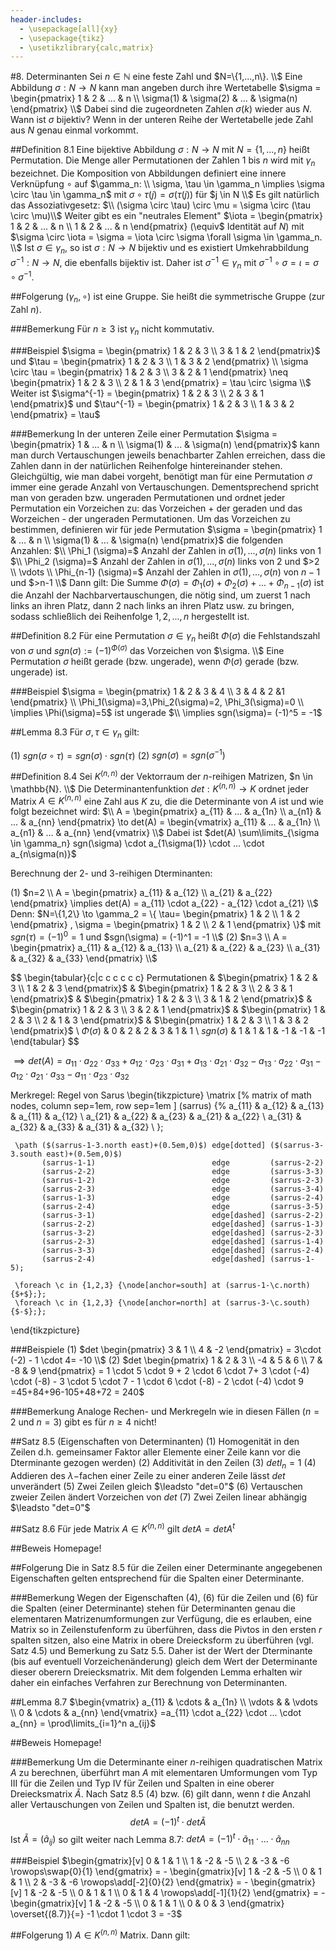 ```yaml
---
header-includes:
  - \usepackage[all]{xy}
  - \usepackage{tikz}
  - \usetikzlibrary{calc,matrix}
---
```


#8. Determinanten
Sei $n \in \mathbb{N}$ eine feste Zahl und $N=\{1,...,n\}. \\$
Eine Abbildung $\sigma: N \to N$ kann man angeben durch ihre Wertetabelle $\sigma =
\begin{pmatrix}
  1 & 2 & ... & n \\
  \sigma(1) & \sigma(2) & ... & \sigma(n)
\end{pmatrix} \\$
Dabei sind die zugeordneten Zahlen $\sigma(k)$ wieder aus $N$. Wann ist $\sigma$ bijektiv? Wenn in der unteren Reihe der Wertetabelle jede Zahl aus $N$ genau einmal vorkommt.

##Definition 8.1
Eine bijektive Abbildung $\sigma: N \to N$ mit $N=\{1,...,n\}$ heißt Permutation. Die Menge aller Permutationen der Zahlen 1 bis $n$ wird mit $\gamma_n$ bezeichnet. Die Komposition von Abbildungen definiert eine innere Verknüpfung $\circ$ auf $\gamma_n: \\
\sigma, \tau \in \gamma_n \implies \sigma \circ \tau \in \gamma_n$ mit $\sigma \circ \tau (j) = \sigma (\tau (j))$ für $j \in N \\$
Es gilt natürlich das Assoziativgesetz: $\\
(\sigma \circ \tau) \circ \mu = \sigma \circ (\tau \circ \mu)\\$
Weiter gibt es ein "neutrales Element" $\iota = \begin{pmatrix} 1 & 2 & ... & n \\ 1 & 2 & ... & n \end{pmatrix} (\equiv$ Identität auf $N$) mit $\sigma \circ \iota = \sigma = \iota \circ \sigma \forall \sigma \in \gamma_n. \\$
Ist $\sigma \in \gamma_n,$ so ist $\sigma: N \to N$ bijektiv und es existiert Umkehrabbildung $\sigma^{-1}:N \to N$, die ebenfalls bijektiv ist.
Daher ist $\sigma^{-1} \in \gamma_n$ mit $\sigma^{-1} \circ \sigma = \iota = \sigma \circ \sigma^{-1}.$

##Folgerung
$(\gamma_n, \circ)$ ist eine Gruppe. Sie heißt die symmetrische Gruppe (zur Zahl $n$).

###Bemerkung
Für $n \geq 3$ ist $\gamma_n$ nicht kommutativ.

###Beispiel
$\sigma =
\begin{pmatrix}
  1 & 2 & 3 \\
  3 & 1 & 2
\end{pmatrix}$ und $\tau =
\begin{pmatrix}
  1 & 2 & 3 \\
  1 & 3 & 2
\end{pmatrix} \\
\sigma \circ \tau =
\begin{pmatrix}
  1 & 2 & 3 \\
  3 & 2 & 1
\end{pmatrix} \neq
\begin{pmatrix}
  1 & 2 & 3 \\
  2 & 1 & 3
\end{pmatrix} = \tau \circ \sigma \\$
Weiter ist $\sigma^{-1} =
\begin{pmatrix}
  1 & 2 & 3 \\
  2 & 3 & 1
\end{pmatrix}$ und $\tau^{-1} =
\begin{pmatrix}
  1 & 2 & 3 \\
  1 & 3 & 2
\end{pmatrix} = \tau$

###Bemerkung
In der unteren Zeile einer Permutation $\sigma = \begin{pmatrix} 1 & ... & n \\ \sigma(1) & ... & \sigma(n) \end{pmatrix}$ kann man durch Vertauschungen jeweils benachbarter Zahlen erreichen, dass die Zahlen dann in der natürlichen Reihenfolge hintereinander stehen. Gleichgültig, wie man dabei vorgeht, benötigt man für eine Permutation $\sigma$ immer eine gerade Anzahl von Vertauschungen. Dementsprechend spricht man von geraden bzw. ungeraden Permutationen und ordnet jeder Permutation ein Vorzeichen zu: das Vorzeichen + der geraden und das Worzeichen - der ungeraden Permutationen. Um das Vorzeichen zu bestimmen, definieren wir für jede Permutation $\sigma = \begin{pmatrix}
  1 & ... & n \\
  \sigma(1) & ... & \sigma(n)
\end{pmatrix}$ die folgenden Anzahlen: $\\
\Phi_1 (\sigma)=$ Anzahl der Zahlen in $\sigma(1),...,\sigma(n)$ links von 1 $\\
\Phi_2 (\sigma)=$ Anzahl der Zahlen in $\sigma(1),...,\sigma(n)$ links von 2 und $>2 \\
\vdots \\
\Phi_{n-1} (\sigma)=$ Anzahl der Zahlen in $\sigma(1),...,\sigma(n)$ von $n-1$ und $>n-1 \\$
Dann gilt: Die Summe $\Phi(\sigma)=\Phi_1(\sigma)+\Phi_2(\sigma)+...+\Phi_{n-1}(\sigma)$ ist die Anzahl der Nachbarvertauschungen, die nötig sind, um zuerst 1 nach links an ihren Platz, dann 2 nach links an ihren Platz usw. zu bringen, sodass schließlich dei Reihenfolge $1,2,...,n$ hergestellt ist.

##Definition 8.2
Für eine Permutation $\sigma \in \gamma_n$ heißt $\Phi(\sigma)$ die Fehlstandszahl von $\sigma$ und $sgn(\sigma):=(-1)^{\Phi(\sigma)}$ das Vorzeichen von $\sigma. \\$
Eine Permutation $\sigma$ heißt gerade (bzw. ungerade), wenn $\Phi(\sigma)$ gerade (bzw. ungerade) ist.

###Beispiel
$\sigma = \begin{pmatrix} 1 & 2 & 3 & 4 \\ 3 & 4 & 2 &1 \end{pmatrix} \\
\Phi_1(\sigma)=3,\Phi_2(\sigma)=2, \Phi_3(\sigma)=0 \\
\implies \Phi(\sigma)=5$ ist ungerade $\\
\implies sgn(\sigma)= (-1)^5 = -1$

##Lemma 8.3
Für $\sigma, \tau \in \gamma_n$ gilt:

(1) $sgn(\sigma \circ \tau) = sgn(\sigma) \cdot sgn(\tau)$
(2) $sgn(\sigma) = sgn(\sigma^{-1})$

##Definition 8.4
Sei $K^{(n,n)}$ der Vektorraum der $n$-reihigen Matrizen, $n \in \mathbb{N}. \\$
Die Determinantenfunktion $det: K^{(n,n)} \to K$ ordnet jeder Matrix $A \in K^{(n,n)}$ eine Zahl aus $K$ zu, die die Determinante von $A$ ist und wie folgt bezeichnet wird: $\\
A = \begin{pmatrix} a_{11} & ... & a_{1n} \\ a_{n1} & ... & a_{nn} \end{pmatrix} \to det(A) = \begin{vmatrix} a_{11} & ... & a_{1n} \\ a_{n1} & ... & a_{nn} \end{vmatrix} \\$
Dabei ist $det(A) \sum\limits_{\sigma \in \gamma_n} sgn(\sigma) \cdot a_{1\sigma(1)} \cdot ... \cdot a_{n\sigma(n)}$

Berechnung der 2- und 3-reihigen Dterminanten:

(1) $n=2 \\
A = \begin{pmatrix} a_{11} & a_{12} \\ a_{21} & a_{22} \end{pmatrix} \implies det(A) = a_{11} \cdot a_{22} - a_{12} \cdot a_{21} \\$
Denn: $N=\{1,2\} \to \gamma_2 = \{ \tau= \begin{pmatrix} 1 & 2 \\ 1 & 2 \end{pmatrix} , \sigma = \begin{pmatrix} 1 & 2 \\ 2 & 1 \end{pmatrix} \}$ mit $sgn(\tau)= (-1)^0 = 1$ und $sgn(\sigma) = (-1)^1 = -1 \\$
(2) $n=3 \\
A = \begin{pmatrix} a_{11} & a_{12} & a_{13} \\ a_{21} & a_{22} & a_{23} \\ a_{31} & a_{32} & a_{33} \end{pmatrix} \\$


$$
\begin{tabular}{c|c c c c c c}
Permutationen &
$\begin{pmatrix} 1 & 2 & 3 \\ 1 & 2 & 3 \end{pmatrix}$ &
$\begin{pmatrix} 1 & 2 & 3 \\ 2 & 3 & 1 \end{pmatrix}$ &
$\begin{pmatrix} 1 & 2 & 3 \\ 3 & 1 & 2 \end{pmatrix}$ &
$\begin{pmatrix} 1 & 2 & 3 \\ 3 & 2 & 1 \end{pmatrix}$ &
$\begin{pmatrix} 1 & 2 & 3 \\ 2 & 1 & 3 \end{pmatrix}$ &
$\begin{pmatrix} 1 & 2 & 3 \\ 1 & 3 & 2 \end{pmatrix}$ \\
$\Phi(\sigma)$ &
0 &
2 &
2 &
3 &
1 &
1 \\
$sgn(\sigma)$ &
1 &
1 &
1 &
-1 &
-1 &
-1
\end{tabular} $$

$\implies det(A) = a_{11} \cdot a_{22} \cdot a_{33} + a_{12} \cdot a_{23} \cdot a_{31} + a_{13} \cdot a_{21} \cdot a_{32} - a_{13} \cdot a_{22} \cdot a_{31} - a_{12} \cdot a_{21} \cdot a_{33} - a_{11} \cdot a_{23} \cdot a_{32}$


Merkregel: Regel von Sarus
\begin{tikzpicture}
     \matrix [%
       matrix of math nodes,
       column sep=1em,
       row sep=1em
     ] (sarrus) {%
       a_{11} & a_{12} & a_{13} & a_{11} & a_{12} \\
       a_{21} & a_{22} & a_{23} & a_{21} & a_{22} \\
       a_{31} & a_{32} & a_{33} & a_{31} & a_{32} \\
     };

     \path ($(sarrus-1-3.north east)+(0.5em,0)$) edge[dotted] ($(sarrus-3-3.south east)+(0.5em,0)$)
           (sarrus-1-1)                          edge         (sarrus-2-2)
           (sarrus-2-2)                          edge         (sarrus-3-3)
           (sarrus-1-2)                          edge         (sarrus-2-3)
           (sarrus-2-3)                          edge         (sarrus-3-4)
           (sarrus-1-3)                          edge         (sarrus-2-4)
           (sarrus-2-4)                          edge         (sarrus-3-5)
           (sarrus-3-1)                          edge[dashed] (sarrus-2-2)
           (sarrus-2-2)                          edge[dashed] (sarrus-1-3)
           (sarrus-3-2)                          edge[dashed] (sarrus-2-3)
           (sarrus-2-3)                          edge[dashed] (sarrus-1-4)
           (sarrus-3-3)                          edge[dashed] (sarrus-2-4)
           (sarrus-2-4)                          edge[dashed] (sarrus-1-5);

     \foreach \c in {1,2,3} {\node[anchor=south] at (sarrus-1-\c.north) {$+$};};
     \foreach \c in {1,2,3} {\node[anchor=north] at (sarrus-3-\c.south) {$-$};};
   \end{tikzpicture}


###Beispiele
(1) $det \begin{pmatrix} 3 & 1 \\ 4 & -2 \end{pmatrix} = 3\cdot (-2) - 1 \cdot 4= -10 \\$
(2) $det \begin{pmatrix} 1 & 2 & 3 \\ -4 & 5 & 6 \\ 7 & -8 & 9 \end{pmatrix} = 1 \cdot 5 \cdot 9 + 2 \cdot 6 \cdot 7+ 3 \cdot (-4) \cdot (-8) - 3 \cdot 5 \cdot 7 - 1 \cdot 6 \cdot (-8) - 2 \cdot (-4) \cdot 9 =45+84+96-105+48+72 = 240$

###Bemerkung
Analoge Rechen- und Merkregeln wie in diesen Fällen ($n=2$ und $n=3$) gibt es für $n \geq 4$ nicht!

##Satz 8.5 (Eigenschaften von Determinanten)
(1) Homogenität in den Zeilen d.h. gemeinsamer Faktor aller Elemente einer Zeile kann vor die Dterminante gezogen werden)
(2) Additivität in den Zeilen
(3) $detI_n=1$
(4) Addieren des $\lambda-$fachen einer Zeile zu einer anderen Zeile lässt $det$ unverändert
(5) Zwei Zeilen gleich $\leadsto "det=0"$
(6) Vertauschen zweier Zeilen ändert Vorzeichen von $det$
(7) Zwei Zeilen linear abhängig $\leadsto "det=0"$

##Satz 8.6
Für jede Matrix $A \in K^{(n,n)}$ gilt $detA=detA^t$

##Beweis
Homepage!

##Folgerung
Die in Satz 8.5 für die Zeilen einer Determinante angegebenen Eigenschaften gelten entsprechend für die Spalten einer Determinante.

###Bemerkung
Wegen der Eigenschaften (4), (6) für die Zeilen und (6) für die Spalten (einer Determinante) stehen für Determinanten genau die elementaren Matrizenumformungen zur Verfügung, die es erlauben, eine Matrix so in Zeilenstufenform zu überführen, dass die Pivtos in den ersten $r$ spalten sitzen, also eine Matrix in obere Dreiecksform zu überführen (vgl. Satz 4.5) und Bemerkung zu Satz 5.5. Daher ist der Wert der Dterminante (bis auf eventuell Vorzeichenänderung) gleich dem Wert der Determinante dieser oberern Dreiecksmatrix. Mit dem folgenden Lemma erhalten wir daher ein einfaches Verfahren zur Berechnung von Determinanten.

##Lemma 8.7
$\begin{vmatrix}
  a_{11} & \cdots & a_{1n} \\
  \vdots & & \vdots \\
  0 & \cdots & a_{nn}
\end{vmatrix}
=a_{11} \cdot a_{22} \cdot ... \cdot a_{nn} = \prod\limits_{i=1}^n a_{ij}$

##Beweis
Homepage!

###Bemerkung
Um die Determinante einer $n$-reihigen quadratischen Matrix $A$ zu berechnen, überführt man $A$ mit elementaren Umformungen vom Typ III für die Zeilen und Typ IV für Zeilen und Spalten in eine oberer Dreiecksmatrix $\tilde{A}$. Nach Satz 8.5 (4) bzw. (6) gilt dann, wenn $t$ die Anzahl aller Vertauschungen von Zeilen und Spalten ist, die benutzt werden. $$detA=(-1)^t \cdot det \tilde{A}$$
Ist $\tilde{A} =(\tilde{a}_{ij})$ so gilt weiter nach Lemma 8.7: $detA=(-1)^t \cdot \tilde{a}_{11} \cdot ... \cdot \tilde{a}_{nn}$

###Beispiel
$\begin{gmatrix}[v]
  0 & 1 & 1 \\
  1 & -2 & -5 \\
  2 & -3 & -6
  \rowops\swap{0}{1}
\end{gmatrix} = -
\begin{gmatrix}[v]
  1 & -2 & -5 \\
  0 & 1 & 1 \\
  2 & -3 & -6
  \rowops\add[-2]{0}{2}
\end{gmatrix} = -
\begin{gmatrix}[v]
  1 & -2 & -5 \\
  0 & 1 & 1 \\
  0 & 1 & 4
  \rowops\add[-1]{1}{2}
\end{gmatrix} = -
\begin{gmatrix}[v]
  1 & -2 & -5 \\
  0 & 1 & 1 \\
  0 & 0 & 3
\end{gmatrix} \overset{(8.7)}{=} -1 \cdot 1 \cdot 3 = -3$

##Folgerung 1)
$A \in K^{(n,n)}$ Matrix. Dann gilt:
